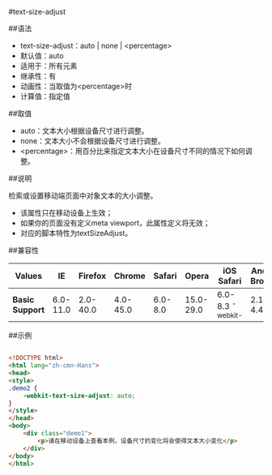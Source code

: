 #text-size-adjust

##语法

- text-size-adjust：auto | none | &lt;percentage&gt;
- 默认值：auto
- 适用于：所有元素
- 继承性：有
- 动画性：当取值为&lt;percentage&gt;时
- 计算值：指定值


##取值

- auto：文本大小根据设备尺寸进行调整。
- none：文本大小不会根据设备尺寸进行调整。
- &lt;percentage&gt;：用百分比来指定文本大小在设备尺寸不同的情况下如何调整。


##说明

检索或设置移动端页面中对象文本的大小调整。

- 该属性只在移动设备上生效；
- 如果你的页面没有定义meta viewport，此属性定义将无效；
- 对应的脚本特性为textSizeAdjust。


##兼容性


<table class="compatible">
<thead>
	<tr>
		<th>Values</th>
		<th>IE</th>
		<th>Firefox</th>
		<th>Chrome</th>
		<th>Safari</th>
		<th>Opera</th>
		<th>iOS Safari</th>
		<th>Android Browser</th>
		<th>Android Chrome</th>
	</tr>
</thead>
<tbody>
	<tr>
		<td><strong>Basic Support</strong></td>
		<td class="unsupport">6.0-11.0</td>
		<td class="unsupport">2.0-40.0</td>
		<td class="unsupport">4.0-45.0</td>
		<td class="unsupport">6.0-8.0</td>
		<td class="unsupport">15.0-29.0</td>
		<td class="support">6.0-8.3 <sup class="fix">-webkit-</sup></td>
		<td class="unsupport">2.1-4.4.4</td>
		<td class="unsupport">18.0-42.0</td>
	</tr>
</tbody>
</table>




##示例

```html

<!DOCTYPE html>
<html lang="zh-cmn-Hans">
<head>
<style>
.demo2 {
	-webkit-text-size-adjust: auto;
}
</style>
</head>
<body>
	<div class="demo1">
		<p>请在移动设备上查看本例，设备尺寸的变化将会使得文本大小变化</p>
	</div>
</body>
</html>

```
